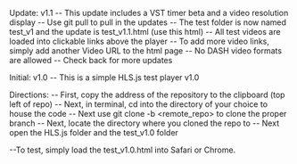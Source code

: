 Update: v1.1
-- This update includes a VST timer beta and a video resolution display
-- Use git pull to pull in the updates
-- The test folder is now named test_v1 and the update is test_v1.1.html (use this html)
-- All test videos are loaded into clickable links above the player
-- To add more video links, simply add another <a>Video URL</a> to the html page
-- No DASH video formats are allowed
-- Check back for more updates

Initial: v1.0
-- This is a simple HLS.js test player v1.0

Directions:
-- First, copy the address of the repository to the clipboard (top left of repo)
-- Next, in terminal, cd into the directory of your choice to house the code
-- Next use git clone -b <branch> <remote_repo> to clone the proper branch
-- Next, locate the directory where you cloned the repo to
-- Next open the HLS.js folder and the test_v1.0 folder

--To test, simply load the test_v1.0.html into Safari or Chrome.